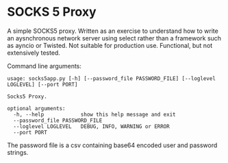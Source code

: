 # SOCKS 5 Proxy

A simple SOCKS5 proxy. Written as an exercise to understand how to write an aysnchronous network server using select rather than a framework such as ayncio or Twisted. Not suitable for production use. Functional, but not extensively tested.

Command line arguments:
```
usage: socks5app.py [-h] [--password_file PASSWORD_FILE] [--loglevel LOGLEVEL] [--port PORT]

Socks5 Proxy.

optional arguments:
  -h, --help            show this help message and exit
  --password_file PASSWORD_FILE
  --loglevel LOGLEVEL   DEBUG, INFO, WARNING or ERROR
  --port PORT
```

The password file is a csv containing base64 encoded user and password strings.
